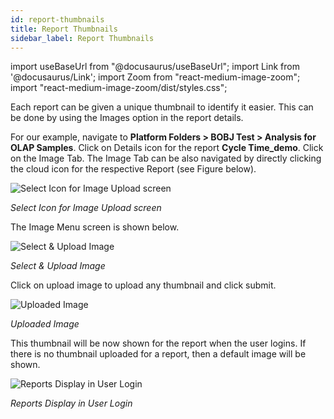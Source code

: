 ```yaml
---
id: report-thumbnails
title: Report Thumbnails
sidebar_label: Report Thumbnails
---
```


import useBaseUrl from "@docusaurus/useBaseUrl";
import Link from '@docusaurus/Link';
import Zoom from "react-medium-image-zoom";
import "react-medium-image-zoom/dist/styles.css";

Each report can be given a unique thumbnail to identify it easier. This can be done by using the Images option in the report details.

For our example, navigate to **Platform Folders > BOBJ Test > Analysis for OLAP Samples**. Click on Details icon for the report **Cycle Time_demo**.
Click on the Image Tab. The Image Tab can be also navigated by directly clicking the cloud icon for the respective Report (see Figure below).
  <div class="center">
    <Zoom>
      <img alt="Select Icon for Image Upload screen" src={useBaseUrl('doc-images/admin-guide/admin-functions/reports/rpt1.jpg')}/>
    </Zoom>
  </div>

  *Select Icon for Image Upload screen*

The Image Menu screen is shown below.
  <div class="center">
    <Zoom>
      <img alt="Select & Upload Image" src={useBaseUrl('doc-images/admin-guide/admin-functions/reports/rp10.png')}/>
    </Zoom>
  </div>

  *Select & Upload Image*

Click on upload image to upload any thumbnail and click submit.
  <div class="center">
    <Zoom>
      <img alt="Uploaded Image" src={useBaseUrl('doc-images/admin-guide/admin-functions/reports/rp11.png')}/>
    </Zoom>
  </div>

 *Uploaded Image*

This thumbnail will be now shown for the report when the user logins. If there is no thumbnail uploaded for a report, then a default image will be shown.
  <div class="center">
    <Zoom>
      <img alt="Reports Display in User Login" src={useBaseUrl('doc-images/admin-guide/admin-functions/reports/rp12.png')}/>
    </Zoom>
  </div>

  *Reports Display in User Login*
